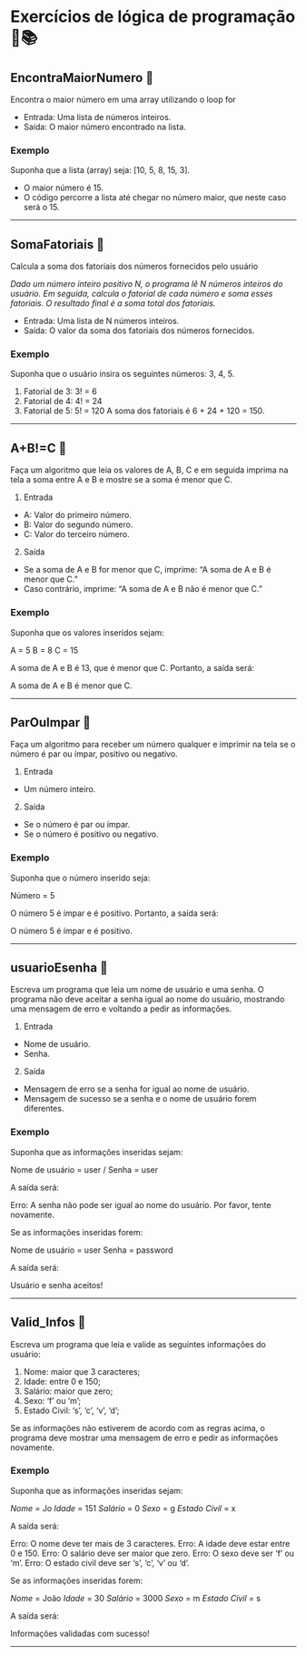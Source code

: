 # Exercícios de lógica de programação 🎯📚

## EncontraMaiorNumero 📙
<p>Encontra o maior número em uma array utilizando o loop for</p>

- Entrada: Uma lista de números inteiros.
- Saída: O maior número encontrado na lista.

### Exemplo
Suponha que a lista (array) seja: [10, 5, 8, 15, 3].

- O maior número é 15.
- O código percorre a lista até chegar no número maior, que neste caso será o 15.

---

## SomaFatoriais 📘
<p>Calcula a soma dos fatoriais dos números fornecidos pelo usuário</p>

*Dado um número inteiro positivo N, o programa lê N números inteiros do usuário. Em seguida, calcula o fatorial de cada número e soma esses fatoriais. O resultado final é a soma total dos fatoriais.*

- Entrada: Uma lista de N números inteiros.
- Saída: O valor da soma dos fatoriais dos números fornecidos.

### Exemplo
Suponha que o usuário insira os seguintes números: 3, 4, 5.

1. Fatorial de 3: 3! = 6
2. Fatorial de 4: 4! = 24
3. Fatorial de 5: 5! = 120
A soma dos fatoriais é 6 + 24 + 120 = 150.

---

## A+B!=C 📕

<p>Faça um algoritmo que leia os valores de A, B, C e em seguida imprima na tela a soma entre A e B e mostre se a soma é menor que C.</p>

1. Entrada
- A: Valor do primeiro número.
- B: Valor do segundo número.
- C: Valor do terceiro número.

2. Saída
- Se a soma de A e B for menor que C, imprime: “A soma de A e B é menor que C.”
- Caso contrário, imprime: “A soma de A e B não é menor que C.”

### Exemplo
Suponha que os valores inseridos sejam:

A = 5
B = 8
C = 15

A soma de A e B é 13, que é menor que C. Portanto, a saída será:

A soma de A e B é menor que C.

---

## ParOuImpar 📗

<p>Faça um algoritmo para receber um número qualquer e imprimir na tela se o número é par ou ímpar, positivo ou negativo.</p>

1. Entrada
- Um número inteiro.

2. Saída
- Se o número é par ou ímpar.
- Se o número é positivo ou negativo.

### Exemplo
Suponha que o número inserido seja:

Número = 5

O número 5 é ímpar e é positivo. Portanto, a saída será:

O número 5 é ímpar e é positivo.

---

## usuarioEsenha 📘

<p>Escreva um programa que leia um nome de usuário e uma senha. O programa não deve aceitar a senha igual ao nome do usuário, mostrando uma mensagem de erro e voltando a pedir as informações.</p>

1. Entrada
- Nome de usuário.
- Senha.

2. Saída
- Mensagem de erro se a senha for igual ao nome de usuário.
- Mensagem de sucesso se a senha e o nome de usuário forem diferentes.

### Exemplo
Suponha que as informações inseridas sejam:

Nome de usuário = user / Senha = user

A saída será:

Erro: A senha não pode ser igual ao nome do usuário. Por favor, tente novamente.

Se as informações inseridas forem:

Nome de usuário = user Senha = password

A saída será:

Usuário e senha aceitos!

---

## Valid_Infos 📗

<p>Escreva um programa que leia e valide as seguintes informações do usuário:</p>

1. Nome: maior que 3 caracteres;
2. Idade: entre 0 e 150;
3. Salário: maior que zero;
4. Sexo: ‘f’ ou ‘m’;
5. Estado Civil: ‘s’, ‘c’, ‘v’, ‘d’;

<p>Se as informações não estiverem de acordo com as regras acima, o programa deve mostrar uma mensagem de erro e pedir as informações novamente.</p>

### Exemplo

Suponha que as informações inseridas sejam:

*Nome* = Jo *Idade* = 151 *Salário* = 0 *Sexo* = g *Estado Civil* = x

A saída será:

Erro: O nome deve ter mais de 3 caracteres.
Erro: A idade deve estar entre 0 e 150.
Erro: O salário deve ser maior que zero.
Erro: O sexo deve ser ‘f’ ou ‘m’.
Erro: O estado civil deve ser ‘s’, ‘c’, ‘v’ ou ‘d’.

Se as informações inseridas forem:

*Nome* = João *Idade* = 30 *Salário* = 3000 *Sexo* = m *Estado Civil* = s

A saída será:

Informações validadas com sucesso!

---